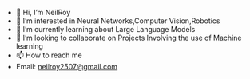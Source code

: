 - 👋 Hi, I’m NeilRoy
- 👀 I’m interested in Neural Networks,Computer Vision,Robotics
- 🌱 I’m currently learning about Large Language Models
- 💞️ I’m looking to collaborate on Projects Involving the use of Machine learning 
- 📫 How to reach me 
- Email: neilroy2507@gmail.com

<!---
NeilRoy678/NeilRoy678 is a ✨ special ✨ repository because its `README.md` (this file) appears on your GitHub profile.
You can click the Preview link to take a look at your changes.
--->
